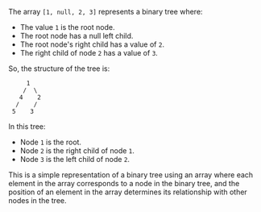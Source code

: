 The array `[1, null, 2, 3]` represents a binary tree where:

- The value `1` is the root node.
- The root node has a null left child.
- The root node's right child has a value of `2`.
- The right child of node `2` has a value of `3`.

So, the structure of the tree is:

```
     1
    /  \
   4    2
  /    /
 5    3
```

In this tree:
- Node `1` is the root.
- Node `2` is the right child of node `1`.
- Node `3` is the left child of node `2`.

This is a simple representation of a binary tree using an array where each element in the array corresponds to a node in the binary tree, and the position of an element in the array determines its relationship with other nodes in the tree.